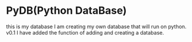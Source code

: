 # PyDB(Python DataBase)
this is my database
I am creating my own database that will run on python.
  v0.1
I have added the function of adding and creating a database.
